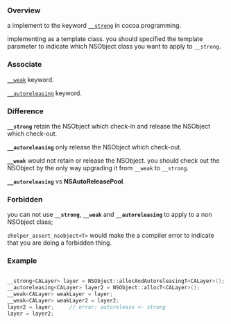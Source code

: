 ### Overview
a implement to the keyword [`__strong`](https://developer.apple.com/library/archive/documentation/General/Conceptual/DevPedia-CocoaCore/ObjectOwnership.html) in cocoa programming.

implementing as a template class. you should specified the template parameter to indicate which NSObject class you want to apply to `__strong`.

### Associate
[`__weak`](__weak.md) keyword.

[`__autoreleasing`](__autorelease.md) keyword.

### Difference
**`__strong`** retain the NSObject which check-in and release the NSObject which check-out.

**`__autoreleasing`** only release the NSObject which check-out.

**`__weak`** would not retain or release the NSObject. you should check out the NSObject by the only way upgrading it from `__weak` to `__strong`.

**`__autoreleasing`** vs **NSAutoReleasePool**.

### Forbidden
you can not use **`__strong`**, **`__weak`** and **`__autoreleasing`** to apply to a non NSObject class;

`zhelper_assert_nsobject<T>` would make the a compiler error to indicate that you are doing a forbidden thing.

### Example
```c++

__strong<CALayer> layer = NSObject::allocAndAutoreleasingT<CALayer>();
__autoreleasing<CALayer> layer2 = NSObject::allocT<CALayer>();
__weak<CALayer> weakLayer = layer;
__weak<CALayer> weakLayer2 = layer2;    
layer2 = layer;     // error: autorelease <- strong
layer = layer2;   

```








